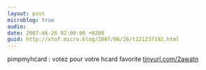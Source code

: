 ```yaml
---
layout: post
microblog: true
audio: 
date: 2007-06-26 02:00:00 +0200
guid: http://xtof.micro.blog/2007/06/26/t121237192.html
---
```

pimpmyhcard : votez pour votre hcard favorite [tinyurl.com/2awatn](http://tinyurl.com/2awatn)
